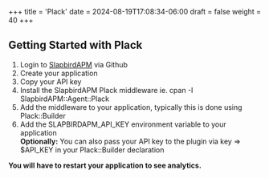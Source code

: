 +++
title = 'Plack'
date = 2024-08-19T17:08:34-06:00
draft = false
weight = 40
+++
## Getting Started with Plack

1. Login to [SlapbirdAPM](https://slapbirdapm.com) via Github
2. Create your application
3. Copy your API key
4. Install the SlapbirdAPM Plack middleware ie. cpan -I SlapbirdAPM::Agent::Plack
5. Add the middleware to your application, typically this is done using Plack::Builder
6. Add the SLAPBIRDAPM_API_KEY environment variable to your application\
   **Optionally:** You can also pass your API key to the plugin via key => $API_KEY in your Plack::Builder declaration

**You will have to restart your application to see analytics.**
